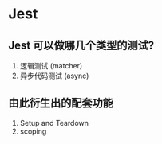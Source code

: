 # Jest

## Jest 可以做哪几个类型的测试?

1. 逻辑测试 (matcher)
2. 异步代码测试 (async)

## 由此衍生出的配套功能

1. Setup and Teardown
2. scoping